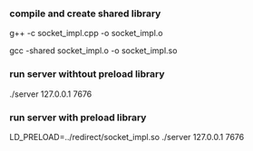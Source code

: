
### compile and create shared library

g++ -c socket_impl.cpp -o socket_impl.o

gcc -shared socket_impl.o -o socket_impl.so

### run server withtout preload library
./server 127.0.0.1 7676

### run server with preload library

LD_PRELOAD=../redirect/socket_impl.so ./server 127.0.0.1 7676
